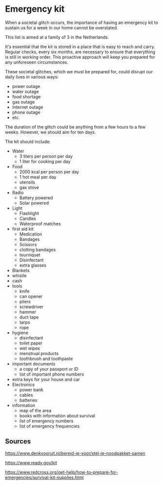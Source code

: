 # Emergency kit

When a societal glitch occurs, the importance of having an emergency kit to sustain us for a week in our home cannot be overstated.

This list is aimed at a family of 3 in the Netherlands.

It's essential that the kit is stored in a place that is easy to reach and carry. Regular checks, every six months, are necessary to ensure that everything is still in working order. This proactive approach will keep you prepared for any unforeseen circumstances.

These societal glitches, which we must be prepared for, could disrupt our daily lives in various ways:

- power outage
- water outage
- food shortage
- gas outage
- Internet outage
- phone outage
- etc.

The duration of the glitch could be anything from a few hours to a few weeks. However, we should aim for ten days.

The kit should include:

- Water
  - 3 liters per person per day
  - 1 liter for cooking per day
- Food
  - 2000 kcal per person per day
  - 1 hot meal per day
  - utensils
  - gas stove
- Radio
  - Battery powered
  - Solar powered
- Light
  - Flashlight
  - Candles
  - Waterproof matches
- first aid kit
  - Medication
  - Bandages
  - Scissors
  - clotting bandages
  - tourniquet
  - Disinfectant
  - extra glasses
- Blankets
- whistle
- cash
- tools
  - knife
  - can opener
  - pliers
  - screwdriver
  - hammer
  - duct tape
  - tarps
  - rope
- hygiene
  - disinfectant
  - toilet paper
  - wet wipes
  - menstrual products
  - toothbrush and toothpaste
- important documents
  - a copy of your passport or ID
  - list of important phone numbers
- extra keys for your house and car
- Electronics
  - power bank
  - cables
  - batteries
- information
  - map of the area
  - books with information about survival
  - list of emergency numbers
  - list of emergency frequencies

## Sources

<https://www.denkvooruit.nl/bereid-je-voor/stel-je-noodpakket-samen>

<https://www.ready.gov/kit>

<https://www.redcross.org/get-help/how-to-prepare-for-emergencies/survival-kit-supplies.html>

